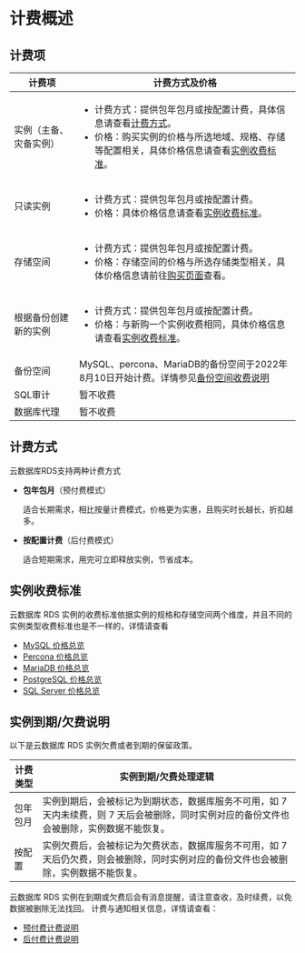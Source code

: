 # 计费概述

## 计费项

| 计费项                 | 计费方式及价格                                               |
| ---------------------- | ------------------------------------------------------------ |
| 实例（主备、灾备实例） | <ul><li>计费方式：提供包年包月或按配置计费，具体信息请查看[计费方式](billing-overview#pricing)。</li><li>价格：购买实例的价格与所选地域、规格、存储等配置相关，具体价格信息请查看[实例收费标准](billing-overview#charge)。</li> |
| 只读实例               | <ul><li>计费方式：提供包年包月或按配置计费。</li><li>价格：具体价格信息请查看[实例收费标准](billing-overview#charge)。</li> |
| 存储空间               | <ul><li>计费方式：提供包年包月或按配置计费。</li><li>价格：存储空间的价格与所选存储类型相关，具体价格信息请前往[购买页面](https://rds-console.jdcloud.com/rds/create?regionId=cn-north-1)查看。</li> |
| 根据备份创建新的实例   | <ul><li>计费方式：提供包年包月或按配置计费。</li><li>价格：与新购一个实例收费相同，具体价格信息请查看[实例收费标准](billing-overview#charge)。</li> |
| 备份空间               | MySQL、percona、MariaDB的备份空间于2022年8月10日开始计费。详情参见[备份空间收费说明](https://docs.jdcloud.com/cn/rds/backup-storage-billing)                            |
| SQL审计                | 暂不收费                                                     |
| 数据库代理             | 暂不收费                                                     |

## <div id="pricing">计费方式</div>

云数据库RDS支持两种计费方式

* **包年包月**（预付费模式）

  适合长期需求，相比按量计费模式，价格更为实惠，且购买时长越长，折扣越多。

* **按配置计费**（后付费模式）

  适合短期需求，用完可立即释放实例，节省成本。

## <div id="charge">实例收费标准</div>
云数据库 RDS 实例的收费标准依据实例的规格和存储空间两个维度，并且不同的实例类型收费标准也是不一样的，详情请查看
- [MySQL 价格总览](./Price-Overview/MySQL-Price.md)
- [Percona 价格总览](./Price-Overview/Percona-Price.md)
- [MariaDB 价格总览](./Price-Overview/MariaDB-Price.md)
- [PostgreSQL 价格总览](./Price-Overview/PostgreSQL-Price.md)
- [SQL Server 价格总览](./Price-Overview/SQL-Server-Price.md)


## 实例到期/欠费说明
以下是云数据库 RDS 实例欠费或者到期的保留政策。

|计费类型|实例到期/欠费处理逻辑|
|---|---|
|包年包月|实例到期后，会被标记为到期状态，数据库服务不可用，如 7 天内未续费，则 7 天后会被删除，同时实例对应的备份文件也会被删除，实例数据不能恢复。|
|按配置|实例欠费后，会被标记为欠费状态，数据库服务不可用，如 7 天后仍欠费，则会被删除，同时实例对应的备份文件也会被删除，实例数据不能恢复。|

云数据库 RDS 实例在到期或欠费后会有消息提醒，请注意查收，及时续费，以免数据被删除无法找回。
计费与通知相关信息，详情请查看：

- [预付费计费说明](../../../Finance/Billing/Billing-method/Prepay.md)
- [后付费计费说明](../../../Finance/Billing/Billing-method/Postpay.md) 
